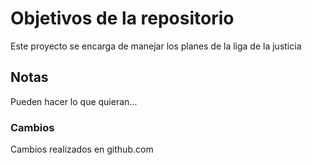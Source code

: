 # Objetivos de la repositorio

Este proyecto se encarga de manejar los planes de la liga de la justicia


## Notas
Pueden hacer lo que quieran...

### Cambios

Cambios realizados en github.com
